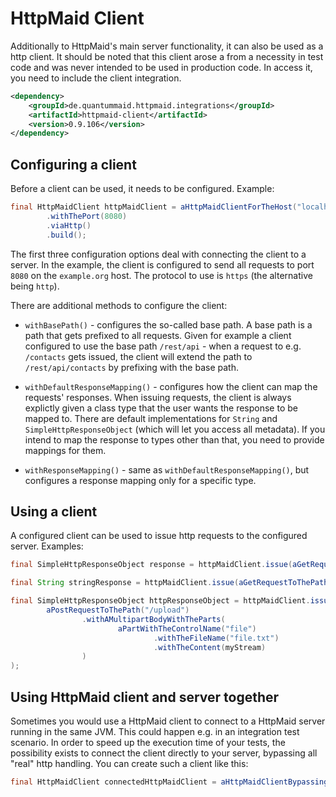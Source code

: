 # HttpMaid Client

Additionally to HttpMaid's main server functionality, it can also be used as a http client.
It should be noted that this client arose a from a necessity in test code and was never
intended to be used in production code.
In access it, you need to include the client integration.
<!---[Dependency](groupId=de.quantummaid.httpmaid.integrations artifactId=httpmaid-client version)-->
```xml
<dependency>
    <groupId>de.quantummaid.httpmaid.integrations</groupId>
    <artifactId>httpmaid-client</artifactId>
    <version>0.9.106</version>
</dependency>
```
## Configuring a client
Before a client can be used, it needs to be configured. Example:
<!---[CodeSnippet] (clientExample)-->
```java
final HttpMaidClient httpMaidClient = aHttpMaidClientForTheHost("localhost")
        .withThePort(8080)
        .viaHttp()
        .build();
```


The first three configuration options deal with connecting the client to a server.
In the example, the client is configured to send all requests to port `8080` on the `example.org` host. The
protocol to use is `https` (the alternative being `http`).

There are additional methods to configure the client:

- `withBasePath()` - configures the so-called base path. A base path is a path that gets prefixed to all requests. Given for example
                     a client configured to use the base path `/rest/api` - when a request to e.g. `/contacts` gets
                     issued, the client will extend the path to `/rest/api/contacts` by prefixing with the base path.

- `withDefaultResponseMapping()` - configures how the client can map the requests' responses. When issuing requests,
the client is always explictly given a class type that the user wants the response to be mapped to. There are default implementations
for `String` and `SimpleHttpResponseObject` (which will let you access all metadata). If you intend to map the response to types other than
that, you need to provide mappings for them.

- `withResponseMapping()` - same as `withDefaultResponseMapping()`, but configures a response mapping only for a specific type.

## Using a client
A configured client can be used to issue http requests to the configured server. Examples:
<!---[CodeSnippet] (clientUsageExamples)-->
```java
final SimpleHttpResponseObject response = httpMaidClient.issue(aGetRequestToThePath("/foo"));

final String stringResponse = httpMaidClient.issue(aGetRequestToThePath("/foo").mappedToString());

final SimpleHttpResponseObject httpResponseObject = httpMaidClient.issue(
        aPostRequestToThePath("/upload")
                .withAMultipartBodyWithTheParts(
                        aPartWithTheControlName("file")
                                .withTheFileName("file.txt")
                                .withTheContent(myStream)
                )
);
```


## Using HttpMaid client and server together
Sometimes you would use a HttpMaid client to connect to a HttpMaid server running in the same JVM.
This could happen e.g. in an integration test scenario. In order to speed up the execution time
of your tests, the possibility exists to connect the client directly to your server, bypassing
all "real" http handling. You can create such a client like this:
<!---[CodeSnippet] (clientToSameHttpMaidInstanceExample)-->
```java
final HttpMaidClient connectedHttpMaidClient = aHttpMaidClientBypassingRequestsDirectlyTo(httpMaid).build();
```

